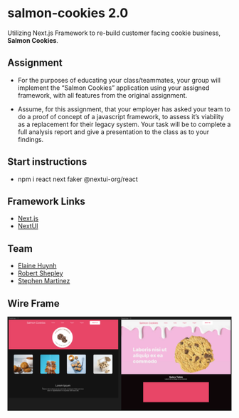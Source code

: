 # salmon-cookies 2.0

  Utilizing Next.js Framework to re-build customer facing cookie business, **Salmon Cookies**.  

## Assignment

- For the purposes of educating your class/teammates, your group will implement the “Salmon Cookies” application using your assigned framework, with all features from the original assignment.

- Assume, for this assignment, that your employer has asked your team to do a proof of concept of a javascript framework, to assess it’s viability as a replacement for their legacy system. Your task will be to complete a full analysis report and give a presentation to the class as to your findings.

## Start instructions

- npm i react next faker @nextui-org/react

## Framework Links

- [Next.js](https://nextjs.org/)
- [NextUI](https://nextui.org/)

## Team

- [Elaine Huynh](https://github.com/nurselaine)
- [Robert Shepley](https://github.com/ShepleySound)
- [Stephen Martinez](https://github.com/SdMartinez13)

## Wire Frame

![Wireframe](/public/wireframe.png)
